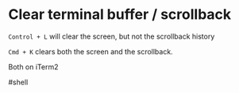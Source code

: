 # Clear terminal buffer / scrollback

`Control + L` will clear the screen, but not the scrollback history

`Cmd + K` clears both the screen and the scrollback.

Both on iTerm2

#shell
